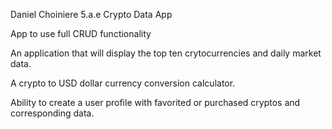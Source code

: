 Daniel Choiniere
5.a.e
Crypto Data App

App to use full CRUD functionality

An application that will display the top ten crytocurrencies and daily market data.

A crypto to USD dollar currency conversion calculator.

Ability to create a user profile with favorited or purchased cryptos and corresponding data.

